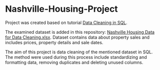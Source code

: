 # Nashville-Housing-Project

Project was created based on tutorial [Data Cleaning in SQL](https://www.youtube.com/watch?v=8rO7ztF4NtU).

The examined dataset is added in this repository: [Nashville Housing Data for Data Cleaning.xlsx](https://github.com/KarolinaWoznica/Nashville-Housing-Project/blob/main/Nashville%20Housing%20Data%20for%20Data%20Cleaning.xlsx).
Dataset contains data about property sales and includes prices, property details and sale dates.

The aim of this project is data cleaning of the mentioned dataset in SQL. The method were used during this process include standardizing and formatting data, removing duplicates and deleting unused columns.
  
